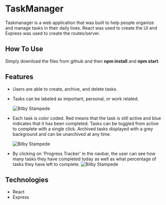 
# TaskManager

Taskmanager is a web application that was built to help people organize and manage tasks in their daily lives. React was used to create the UI and Express was used to create the routes/server. 
  
## How To Use 

Simply download the files from github and then **npm install** and **npm start**.


## Features 
  * Users are able to create, archive, and delete tasks. 
    
  * Tasks can be labeled as important, personal, or work related.
  
       ![Bilby Stampede](https://i.imgur.com/CvF8wrH.gif)
  
  * Each task is color coded. Red means that the task is still active and blue indicates that it has been completed. Tasks can     be toggled from active to complete with a single click. Archived tasks displayed with a grey background and can be             unarchived at any time. 
 
       ![Bilby Stampede](https://i.imgur.com/KcmsTW4.gif)
    
  * By clicking on 'Progress Tracker' in the navbar, the user can see how many tasks they have completed today as well as what     percentage of tasks they have left to complete. 
       ![Bilby Stampede](https://i.imgur.com/F5TLPyW.png)
  
 
## Technologies 
  * React 
  * Express 
